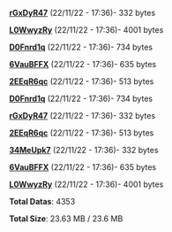 [**rGxDyR47**](/data/rGxDyR47.txt) (22/11/22 - 17:36)- 332 bytes

[**L0WwyzRy**](/data/L0WwyzRy.txt) (22/11/22 - 17:36)- 4001 bytes

[**D0Fnrd1q**](/data/D0Fnrd1q.txt) (22/11/22 - 17:36)- 734 bytes

[**6VauBFFX**](/data/6VauBFFX.txt) (22/11/22 - 17:36)- 635 bytes

[**2EEqR6qc**](/data/2EEqR6qc.txt) (22/11/22 - 17:36)- 513 bytes

[**D0Fnrd1q**](/data/D0Fnrd1q.txt) (22/11/22 - 17:36)- 734 bytes

[**rGxDyR47**](/data/rGxDyR47.txt) (22/11/22 - 17:36)- 332 bytes

[**2EEqR6qc**](/data/2EEqR6qc.txt) (22/11/22 - 17:36)- 513 bytes

[**34MeUpk7**](/data/34MeUpk7.txt) (22/11/22 - 17:36)- 332 bytes

[**6VauBFFX**](/data/6VauBFFX.txt) (22/11/22 - 17:36)- 635 bytes

[**L0WwyzRy**](/data/L0WwyzRy.txt) (22/11/22 - 17:36)- 4001 bytes

**Total Datas**: 4353

**Total Size**: 23.63 MB / 23.6 MB